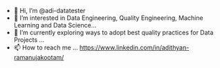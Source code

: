 - 👋 Hi, I’m @adi-datatester
- 👀 I’m interested in Data Engineering, Quality Engineering, Machine Learning and Data Science...
- 🌱 I’m currently exploring ways to adopt best quality practices for Data Projects ...
- 📫 How to reach me ... https://www.linkedin.com/in/adithyan-ramanujakootam/

<!---
adi-datatester/adi-datatester is a ✨ special ✨ repository because its `README.md` (this file) appears on your GitHub profile.
You can click the Preview link to take a look at your changes.
--->
